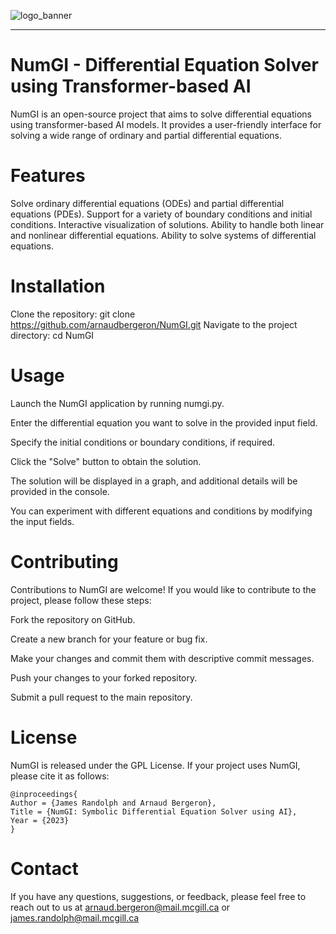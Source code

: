 ![logo_banner](https://github.com/arnaudbergeron/NumGI/assets/58529583/4b700c9f-b58f-4448-af5d-50b637cd9d86)

-----------------
# NumGI - Differential Equation Solver using Transformer-based AI
NumGI is an open-source project that aims to solve differential equations using transformer-based AI models. It provides a user-friendly interface for solving a wide range of ordinary and partial differential equations.

# Features
Solve ordinary differential equations (ODEs) and partial differential equations (PDEs).
Support for a variety of boundary conditions and initial conditions.
Interactive visualization of solutions.
Ability to handle both linear and nonlinear differential equations.
Ability to solve systems of differential equations.

# Installation
Clone the repository:
git clone https://github.com/arnaudbergeron/NumGI.git
Navigate to the project directory:
cd NumGI

# Usage
Launch the NumGI application by running numgi.py.

Enter the differential equation you want to solve in the provided input field.

Specify the initial conditions or boundary conditions, if required.

Click the "Solve" button to obtain the solution.

The solution will be displayed in a graph, and additional details will be provided in the console.

You can experiment with different equations and conditions by modifying the input fields.

# Contributing
Contributions to NumGI are welcome! If you would like to contribute to the project, please follow these steps:

Fork the repository on GitHub.

Create a new branch for your feature or bug fix.

Make your changes and commit them with descriptive commit messages.

Push your changes to your forked repository.

Submit a pull request to the main repository.

# License
NumGI is released under the GPL License.
If your project uses NumGI, please cite it as follows:
```
@inproceedings{
Author = {James Randolph and Arnaud Bergeron},
Title = {NumGI: Symbolic Differential Equation Solver using AI},
Year = {2023}
}
```

# Contact
If you have any questions, suggestions, or feedback, please feel free to reach out to us at arnaud.bergeron@mail.mcgill.ca or james.randolph@mail.mcgill.ca

